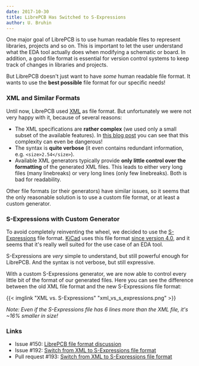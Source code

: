 ```yaml
---
date: 2017-10-30
title: LibrePCB Has Switched to S-Expressions
author: U. Bruhin
---
```


One major goal of LibrePCB is to use human readable files to represent libraries,
projects and so on. This is important to let the user understand what the EDA
tool actually does when modifying a schematic or board. In addition, a good file
format is essential for version control systems to keep track of changes in
libraries and projects.

But LibrePCB doesn't just want to have *some* human readable file format. It
wants to use the **best possible** file format for our specific needs!

### XML and Similar Formats

Until now, LibrePCB used [XML](https://en.wikipedia.org/wiki/XML) as file format.
But unfortunately we were not very happy with it, because of several reasons:

- The XML specifications are **rather complex** (we used only a small subset of
  the available features). In [this blog post](https://blog.pragmatists.com/xml-be-cautious-69a981fdc56a)
  you can see that this complexity can even be dangerous!
- The syntax is **quite verbose** (it even contains redundant information,
  e.g. `<size>2.54</size>`).
- Available XML generators typically provide **only little control over the
  formatting** of the generated XML files. This leads to either very long files
  (many linebreaks) or very long lines (only few linebreaks). Both is bad for
  readability.

Other file formats (or their generators) have similar issues, so it seems that
the only reasonable solution is to use a custom file format, or at least a
custom generator.

### S-Expressions with Custom Generator

To avoid completely reinventing the wheel, we decided to use the
[S-Expressions](http://people.csail.mit.edu/rivest/Sexp.txt) file format.
[KiCad](http://kicad-pcb.org) uses this file format
[since version 4.0](http://kicad-pcb.org/post/release-4.0.0/), and it seems that
it's really well suited for the use case of an EDA tool.

S-Expressions are *very* simple to understand, but still powerful enough for
LibrePCB. And the syntax is not verbose, but still expressive.

With a custom S-Expressions generator, we are now able to control every little
bit of the format of our generated files. Here you can see the difference
between the old XML file format and the new S-Expressions file format:

{{< imglink "XML vs. S-Expressions" "xml_vs_s_expressions.png" >}}

*Note: Even if the S-Expressions file has 6 lines more than the XML file, it's
~16% smaller in size!*

### Links

- Issue #150: [LibrePCB file format discussion](https://github.com/LibrePCB/LibrePCB/issues/150)
- Issue #192: [Switch from XML to S-Expressions file format](https://github.com/LibrePCB/LibrePCB/issues/192)
- Pull request #193: [Switch from XML to S-Expressions file format](https://github.com/LibrePCB/LibrePCB/pull/193)
